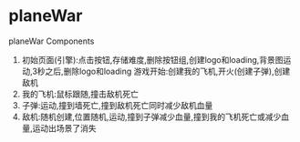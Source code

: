 # planeWar
planeWar Components

1. 初始页面(引擎):点击按钮,存储难度,删除按钮组,创建logo和loading,背景图运动,3秒之后,删除logo和loading
			游戏开始:创建我的飞机,开火(创建子弹),创建敌机
2. 我的飞机:鼠标跟随,撞击敌机死亡
3. 子弹:运动,撞到墙死亡,撞到敌机死亡同时减少敌机血量
4. 敌机:随机创建,位置随机,运动,撞到子弹减少血量,撞到我的飞机死亡或减少血量,运动出场景了消失
